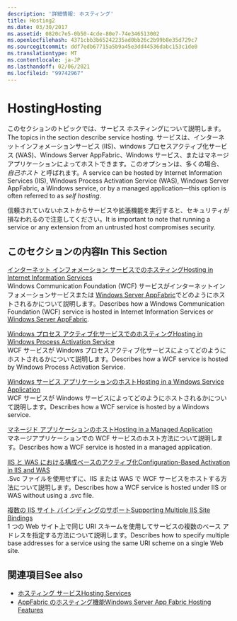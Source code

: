 ```yaml
---
description: '詳細情報: ホスティング'
title: Hosting2
ms.date: 03/30/2017
ms.assetid: 0820c7e5-0b50-4cde-80e7-74e346513002
ms.openlocfilehash: 4371cbb3b65242235ad0bb26c2b99b8e35d729c7
ms.sourcegitcommit: ddf7edb67715a5b9a45e3dd44536dabc153c1de0
ms.translationtype: MT
ms.contentlocale: ja-JP
ms.lasthandoff: 02/06/2021
ms.locfileid: "99742967"
---
```

# <a name="hosting"></a><span data-ttu-id="eb707-103">Hosting</span><span class="sxs-lookup"><span data-stu-id="eb707-103">Hosting</span></span>

<span data-ttu-id="eb707-104">このセクションのトピックでは、サービス ホスティングについて説明します。</span><span class="sxs-lookup"><span data-stu-id="eb707-104">The topics in the section describe service hosting.</span></span> <span data-ttu-id="eb707-105">サービスは、インターネットインフォメーションサービス (IIS)、windows プロセスアクティブ化サービス (WAS)、Windows Server AppFabric、Windows サービス、またはマネージアプリケーションによってホストできます。このオプションは、多くの場合、 *自己ホスト* と呼ばれます。</span><span class="sxs-lookup"><span data-stu-id="eb707-105">A service can be hosted by Internet Information Services (IIS), Windows Process Activation Service (WAS), Windows Server AppFabric, a Windows service, or by a managed application—this option is often referred to as *self hosting*.</span></span>  
  
 <span data-ttu-id="eb707-106">信頼されていないホストからサービスや拡張機能を実行すると、セキュリティが損なわれるので注意してください。</span><span class="sxs-lookup"><span data-stu-id="eb707-106">It is important to note that running a service or any extension from an untrusted host compromises security.</span></span>  
  
## <a name="in-this-section"></a><span data-ttu-id="eb707-107">このセクションの内容</span><span class="sxs-lookup"><span data-stu-id="eb707-107">In This Section</span></span>  

 [<span data-ttu-id="eb707-108">インターネット インフォメーション サービスでのホスティング</span><span class="sxs-lookup"><span data-stu-id="eb707-108">Hosting in Internet Information Services</span></span>](hosting-in-internet-information-services.md)  
 <span data-ttu-id="eb707-109">Windows Communication Foundation (WCF) サービスがインターネットインフォメーションサービスまたは [Windows Server AppFabric](/previous-versions/appfabric/ff384253(v=azure.10))でどのようにホストされるかについて説明します。</span><span class="sxs-lookup"><span data-stu-id="eb707-109">Describes how a Windows Communication Foundation (WCF) service is hosted in Internet Information Services or [Windows Server AppFabric](/previous-versions/appfabric/ff384253(v=azure.10)).</span></span>  
  
 [<span data-ttu-id="eb707-110">Windows プロセス アクティブ化サービスでのホスティング</span><span class="sxs-lookup"><span data-stu-id="eb707-110">Hosting in Windows Process Activation Service</span></span>](hosting-in-windows-process-activation-service.md)  
 <span data-ttu-id="eb707-111">WCF サービスが Windows プロセスアクティブ化サービスによってどのようにホストされるかについて説明します。</span><span class="sxs-lookup"><span data-stu-id="eb707-111">Describes how a WCF service is hosted by Windows Process Activation Service.</span></span>  
  
 [<span data-ttu-id="eb707-112">Windows サービス アプリケーションのホスト</span><span class="sxs-lookup"><span data-stu-id="eb707-112">Hosting in a Windows Service Application</span></span>](hosting-in-a-windows-service-application.md)  
 <span data-ttu-id="eb707-113">WCF サービスが Windows サービスによってどのようにホストされるかについて説明します。</span><span class="sxs-lookup"><span data-stu-id="eb707-113">Describes how a WCF service is hosted by a Windows service.</span></span>  
  
 [<span data-ttu-id="eb707-114">マネージド アプリケーションのホスト</span><span class="sxs-lookup"><span data-stu-id="eb707-114">Hosting in a Managed Application</span></span>](hosting-in-a-managed-application.md)  
 <span data-ttu-id="eb707-115">マネージアプリケーションでの WCF サービスのホスト方法について説明します。</span><span class="sxs-lookup"><span data-stu-id="eb707-115">Describes how a WCF service is hosted in a managed application.</span></span>  
  
 [<span data-ttu-id="eb707-116">IIS と WAS における構成ベースのアクティブ化</span><span class="sxs-lookup"><span data-stu-id="eb707-116">Configuration-Based Activation in IIS and WAS</span></span>](configuration-based-activation-in-iis-and-was.md)  
 <span data-ttu-id="eb707-117">.Svc ファイルを使用せずに、IIS または WAS で WCF サービスをホストする方法について説明します。</span><span class="sxs-lookup"><span data-stu-id="eb707-117">Describes how a WCF service is hosted under IIS or WAS without using a .svc file.</span></span>  
  
 [<span data-ttu-id="eb707-118">複数の IIS サイト バインディングのサポート</span><span class="sxs-lookup"><span data-stu-id="eb707-118">Supporting Multiple IIS Site Bindings</span></span>](supporting-multiple-iis-site-bindings.md)  
 <span data-ttu-id="eb707-119">1 つの Web サイト上で同じ URI スキームを使用してサービスの複数のベース アドレスを指定する方法について説明します。</span><span class="sxs-lookup"><span data-stu-id="eb707-119">Describes how to specify multiple base addresses for a service using the same URI scheme on a single Web site.</span></span>  
  
## <a name="see-also"></a><span data-ttu-id="eb707-120">関連項目</span><span class="sxs-lookup"><span data-stu-id="eb707-120">See also</span></span>

- [<span data-ttu-id="eb707-121">ホスティング サービス</span><span class="sxs-lookup"><span data-stu-id="eb707-121">Hosting Services</span></span>](../hosting-services.md)
- <span data-ttu-id="eb707-122">[AppFabric のホスティング機能](/previous-versions/appfabric/ee677189(v=azure.10))</span><span class="sxs-lookup"><span data-stu-id="eb707-122">[Windows Server App Fabric Hosting Features](/previous-versions/appfabric/ee677189(v=azure.10))</span></span>

